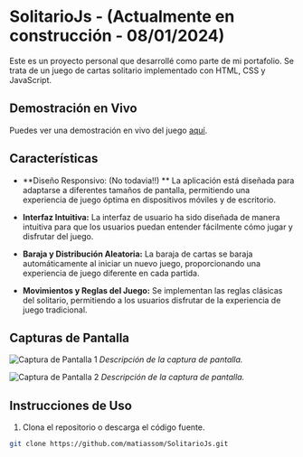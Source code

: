 ﻿# SolitarioJs - (Actualmente en construcción - 08/01/2024)
 
Este es un proyecto personal que desarrollé como parte de mi portafolio. Se trata de un juego de cartas solitario implementado con HTML, CSS y JavaScript.

## Demostración en Vivo

Puedes ver una demostración en vivo del juego [aquí](https://solitariojs.sombeck.dev/).

## Características

- **Diseño Responsivo: (No todavia!!) ** La aplicación está diseñada para adaptarse a diferentes tamaños de pantalla, permitiendo una experiencia de juego óptima en dispositivos móviles y de escritorio.

- **Interfaz Intuitiva:** La interfaz de usuario ha sido diseñada de manera intuitiva para que los usuarios puedan entender fácilmente cómo jugar y disfrutar del juego.

- **Baraja y Distribución Aleatoria:** La baraja de cartas se baraja automáticamente al iniciar un nuevo juego, proporcionando una experiencia de juego diferente en cada partida.

- **Movimientos y Reglas del Juego:** Se implementan las reglas clásicas del solitario, permitiendo a los usuarios disfrutar de la experiencia de juego tradicional.

## Capturas de Pantalla

![Captura de Pantalla 1](ruta-a-captura-de-pantalla-1.png)
*Descripción de la captura de pantalla.*

![Captura de Pantalla 2](ruta-a-captura-de-pantalla-2.png)
*Descripción de la captura de pantalla.*

## Instrucciones de Uso

1. Clona el repositorio o descarga el código fuente.

```bash
git clone https://github.com/matiassom/SolitarioJs.git
